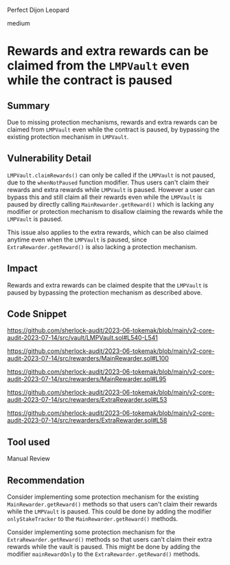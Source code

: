 Perfect Dijon Leopard

medium

# Rewards and extra rewards can be claimed from the `LMPVault` even while the contract is paused
## Summary

Due to missing protection mechanisms, rewards and extra rewards can be claimed from `LMPVault` even while the contract is paused, by bypassing the existing protection mechanism in `LMPVault`.

## Vulnerability Detail

`LMPVault.claimRewards()` can only be called if the `LMPVault` is not paused, due to the `whenNotPaused` function modifier. Thus users can't claim their rewards and extra rewards while `LMPVault` is paused. However a user can bypass this and still claim all their rewards even while the `LMPVault` is paused by directly calling `MainRewarder.getReward()` which is lacking any modifier or protection mechanism to disallow claiming the rewards while the `LMPVault` is paused.

This issue also applies to the extra rewards, which can be also claimed anytime even when the `LMPVault` is paused, since `ExtraRewarder.getReward()` is also lacking a protection mechanism.

## Impact

Rewards and extra rewards can be claimed despite that the `LMPVault` is paused by bypassing the protection mechanism as described above.

## Code Snippet

https://github.com/sherlock-audit/2023-06-tokemak/blob/main/v2-core-audit-2023-07-14/src/vault/LMPVault.sol#L540-L541

https://github.com/sherlock-audit/2023-06-tokemak/blob/main/v2-core-audit-2023-07-14/src/rewarders/MainRewarder.sol#L100

https://github.com/sherlock-audit/2023-06-tokemak/blob/main/v2-core-audit-2023-07-14/src/rewarders/MainRewarder.sol#L95

https://github.com/sherlock-audit/2023-06-tokemak/blob/main/v2-core-audit-2023-07-14/src/rewarders/ExtraRewarder.sol#L53

https://github.com/sherlock-audit/2023-06-tokemak/blob/main/v2-core-audit-2023-07-14/src/rewarders/ExtraRewarder.sol#L58

## Tool used

Manual Review

## Recommendation

Consider implementing some protection mechanism for the existing `MainRewarder.getReward()` methods so that users can't claim their rewards while the `LMPVault` is paused. This could be done by adding the modifier `onlyStakeTracker` to the `MainRewarder.getReward()` methods.

Consider implementing some protection mechanism for the `ExtraRewarder.getReward()` methods so that users can't claim their extra rewards while the vault is paused. This might be done by adding the modifier `mainRewardOnly` to the `ExtraRewarder.getReward()` methods.